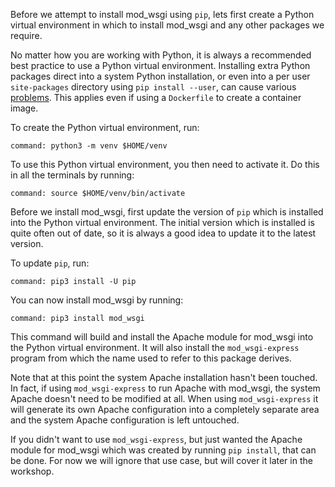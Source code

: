 Before we attempt to install mod_wsgi using ``pip``, lets first create a Python virtual environment in which to install mod_wsgi and any other packages we require.

No matter how you are working with Python, it is always a recommended best practice to use a Python virtual environment. Installing extra Python packages direct into a system Python installation, or even into a per user ``site-packages`` directory using ``pip install --user``, can cause various [problems](http://blog.dscpl.com.au/2016/01/python-virtual-environments-and-docker.html). This applies even if using a ``Dockerfile`` to create a container image.

To create the Python virtual environment, run:

```terminal:execute
command: python3 -m venv $HOME/venv
```

To use this Python virtual environment, you then need to activate it. Do this in all the terminals by running:

```terminal:execute-all
command: source $HOME/venv/bin/activate
```

Before we install mod_wsgi, first update the version of ``pip`` which is installed into the Python virtual environment. The initial version which is installed is quite often out of date, so it is always a good idea to update it to the latest version.

To update ``pip``, run:

```terminal:execute
command: pip3 install -U pip
```

You can now install mod_wsgi by running:

```terminal:execute
command: pip3 install mod_wsgi
```

This command will build and install the Apache module for mod_wsgi into the Python virtual environment. It will also install the ``mod_wsgi-express`` program from which the name used to refer to this package derives.

Note that at this point the system Apache installation hasn't been touched. In fact, if using ``mod_wsgi-express`` to run Apache with mod_wsgi, the system Apache doesn't need to be modified at all. When using ``mod_wsgi-express`` it will generate its own Apache configuration into a completely separate area and the system Apache configuration is left untouched.

If you didn't want to use ``mod_wsgi-express``, but just wanted the Apache module for mod_wsgi which was created by running ``pip install``, that can be done. For now we will ignore that use case, but will cover it later in the workshop.
